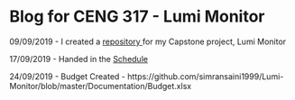 <html>
	<head>
		<title>CENG 317 Blog</title>
	</head>
	<body>
		<h1>Blog for CENG 317 - Lumi Monitor</h1>
		<p>09/09/2019 - I created a <a href = "https://github.com/simransaini1999/Lumi-Monitor"> repository </a> for my Capstone project, Lumi Monitor</p>
		<p>17/09/2019 - Handed in the <a href = "https://github.com/simransaini1999/Lumi-Monitor/blob/master/Documentation/Schedule.pdf">Schedule</a></p>
		<p>24/09/2019 - Budget Created - https://github.com/simransaini1999/Lumi-Monitor/blob/master/Documentation/Budget.xlsx</p>
	</body>
</html>
		
